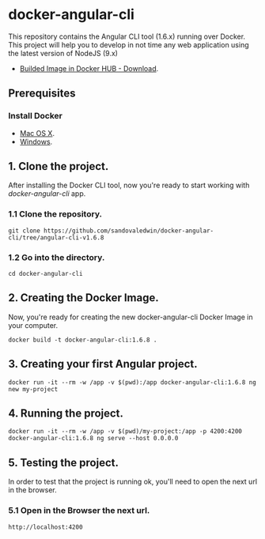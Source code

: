 # docker-angular-cli
This repository contains the Angular CLI tool (1.6.x) running over Docker. This project will help you to develop in not time any web application using the latest version of NodeJS (9.x)

* [Builded Image in Docker HUB - Download](https://hub.docker.com/r/sandovaledwin/angular-cli/).

## Prerequisites
### Install Docker
* [Mac OS X](https://store.docker.com/editions/community/docker-ce-desktop-mac).
* [Windows](https://store.docker.com/editions/community/docker-ce-desktop-windows).

## 1. Clone the project.
After installing the Docker CLI tool, now you're ready to start working with *docker-angular-cli* app.

### 1.1 Clone the repository.
  ```
  git clone https://github.com/sandovaledwin/docker-angular-cli/tree/angular-cli-v1.6.8
  ```

### 1.2 Go into the directory.
  ```
  cd docker-angular-cli
  ```

## 2. Creating the Docker Image.
Now, you're ready for creating the new docker-angular-cli Docker Image in your computer.
  ```
  docker build -t docker-angular-cli:1.6.8 .
  ```

## 3. Creating your first Angular project.
```
docker run -it --rm -w /app -v $(pwd):/app docker-angular-cli:1.6.8 ng new my-project
```

## 4. Running the project.
```
docker run -it --rm -w /app -v $(pwd)/my-project:/app -p 4200:4200 docker-angular-cli:1.6.8 ng serve --host 0.0.0.0
```

## 5. Testing the project.
In order to test that the project is running ok, you'll need to open the next url in the browser.

### 5.1 Open in the Browser the next url.
  ```
  http://localhost:4200
  ```  